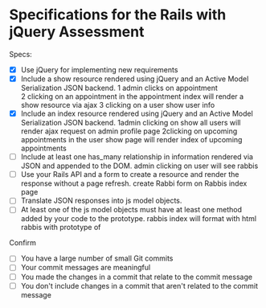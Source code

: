 # Specifications for the Rails with jQuery Assessment

Specs:
- [x] Use jQuery for implementing new requirements
- [x] Include a show resource rendered using jQuery and an Active Model Serialization JSON backend.
    1 admin clicks on appointment  
    2 clicking on an appointment in the appointment index will render a show resource via ajax
    3 clicking on a user show user info
- [x] Include an index resource rendered using jQuery and an Active Model Serialization JSON backend.
    1admin clicking on show all users will render ajax request on admin profile page
    2clicking on upcoming appointments in the user show page will render index of upcoming appointments
- [ ] Include at least one has_many relationship in information rendered via JSON and appended to the DOM.
admin clicking on user will see rabbis
- [ ] Use your Rails API and a form to create a resource and render the response without a page refresh.
create Rabbi form on Rabbis index page
- [ ] Translate JSON responses into js model objects.
- [ ] At least one of the js model objects must have at least one method added by your code to the prototype.
rabbis index will format with html rabbis with prototype of

Confirm
- [ ] You have a large number of small Git commits
- [ ] Your commit messages are meaningful
- [ ] You made the changes in a commit that relate to the commit message
- [ ] You don't include changes in a commit that aren't related to the commit message
